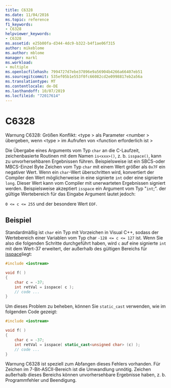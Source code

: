 ```yaml
---
title: C6328
ms.date: 11/04/2016
ms.topic: reference
f1_keywords:
- C6328
helpviewer_keywords:
- C6328
ms.assetid: e25b00fa-d344-4dc9-b322-b4f1ae06f315
author: mikeblome
ms.author: mblome
manager: markl
ms.workload:
- multiple
ms.openlocfilehash: 7994727d7ebe37896e9a56904b4266a66407eb51
ms.sourcegitcommit: 535ef05b1e553f0fc66082cd2e0998817eb2a56a
ms.translationtype: MT
ms.contentlocale: de-DE
ms.lasthandoff: 10/07/2019
ms.locfileid: "72017614"
---
```

# <a name="c6328"></a>C6328

Warnung C6328: Größen Konflikt: \<type > als Parameter \<number > übergeben, wenn \<type > im Aufrufen von \<function erforderlich ist >

Die Übergabe eines Arguments vom Typ `char` an die C-Laufzeit, zeichenbasierte Routinen mit dem Namen `is<xxx>()`, z. b. `isspace()`, kann zu unvorhersehbaren Ergebnissen führen. Beispielsweise ist ein SBCS-oder MBCS-Einzel Byte Zeichen vom Typ `char` mit einem Wert größer als `0x7F` ein negativer Wert. Wenn ein `char`-Wert überschritten wird, konvertiert der Compiler den Wert möglicherweise in eine signierte `int` oder eine signierte `long`. Dieser Wert kann vom Compiler mit unerwarteten Ergebnissen signiert werden. Beispielsweise akzeptiert `isspace` ein Argument vom Typ "`int`;". der gültige Wertebereich für das Eingabe Argument lautet jedoch:

`0 <= c <= 255` und der besondere Wert `EOF`.

## <a name="example"></a>Beispiel

Standardmäßig ist `char` ein Typ mit Vorzeichen in Visual C++, sodass der Wertebereich einer Variablen vom Typ char `-128 <= c <= 127` ist. Wenn Sie also die folgenden Schritte durchgeführt haben, wird `c` auf eine signierte `int` mit dem Wert-37 erweitert, der außerhalb des gültigen Bereichs für [isspace](/cpp/standard-library/locale-functions#isspace)liegt:

```cpp
#include <iostream>

void f( )
{
    char c = -37;
    int retVal = isspace( c );
    // code ...
}
```

Um dieses Problem zu beheben, können Sie `static_cast` verwenden, wie im folgenden Code gezeigt:

```cpp
#include <iostream>

void f( )
{
    char c = -37;
    int retVal = isspace( static_cast<unsigned char> (c) );
    // code ...
}
```

Warnung C6328 ist speziell zum Abfangen dieses Fehlers vorhanden. Für Zeichen im 7-Bit-ASCII-Bereich ist die Umwandlung unnötig. Zeichen außerhalb dieses Bereichs können unvorhersehbare Ergebnisse haben, z. b. Programmfehler und Beendigung.
